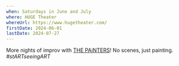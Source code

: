 ```yaml
---
when: Saturdays in June and July
where: HUGE Theater
whereUrl: https://www.hugetheater.com/
firstDate: 2024-06-01
lastDate: 2024-07-27
---
```


More nights of improv with [THE PAiNTERS][]! No scenes, just painting. _#stARTseeingART_

[THE PAiNTERS]: https://www.facebook.com/ThePaintersImprov
